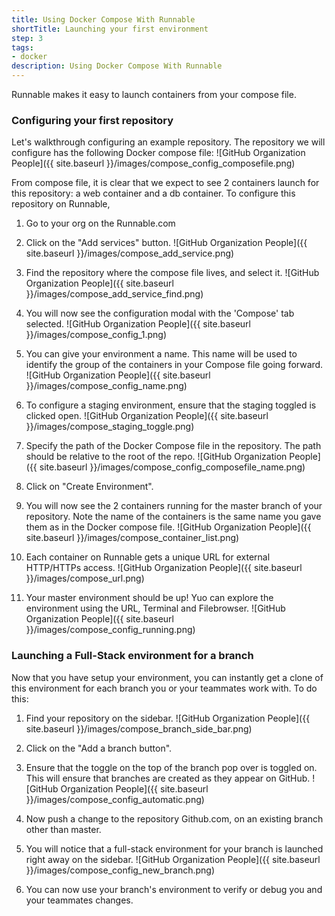 ```yaml
---
title: Using Docker Compose With Runnable
shortTitle: Launching your first environment
step: 3
tags:
- docker
description: Using Docker Compose With Runnable
---
```



Runnable makes it easy to launch containers from your compose file. 

### Configuring your first repository


Let's walkthrough configuring an example repository. The repository we will configure has the following Docker compose file:
  ![GitHub Organization People]({{ site.baseurl }}/images/compose_config_composefile.png)

From compose file, it is clear that we expect to see 2 containers launch for this repository: a web container and a db container. To configure this repository on Runnable,

1. Go to your org on the Runnable.com

2. Click on the "Add services" button.
  ![GitHub Organization People]({{ site.baseurl }}/images/compose_add_service.png)

3. Find the repository where the compose file lives, and select it.
  ![GitHub Organization People]({{ site.baseurl }}/images/compose_add_service_find.png)

4. You will now see the configuration modal with the 'Compose' tab selected.
  ![GitHub Organization People]({{ site.baseurl }}/images/compose_config_1.png)

5. You can give your environment a name. This name will be used to identify the group of the containers in your Compose file going forward.
  ![GitHub Organization People]({{ site.baseurl }}/images/compose_config_name.png)

6. To configure a staging environment, ensure that the staging toggled is clicked open.
  ![GitHub Organization People]({{ site.baseurl }}/images/compose_staging_toggle.png)

7. Specify the path of the Docker Compose file in the repository. The path should be relative to the root of the repo.
  ![GitHub Organization People]({{ site.baseurl }}/images/compose_config_composefile_name.png)


8. Click on "Create Environment".

9. You will now see the 2 containers running for the master branch of your repository. Note the name of the containers is the same name you gave them as in the Docker compose file.
  ![GitHub Organization People]({{ site.baseurl }}/images/compose_container_list.png)

10. Each container on Runnable gets a unique URL for external HTTP/HTTPs access.
  ![GitHub Organization People]({{ site.baseurl }}/images/compose_url.png)

11. Your master environment should be up! Yuo can explore the environment using the URL, Terminal and Filebrowser.
  ![GitHub Organization People]({{ site.baseurl }}/images/compose_config_running.png)

###  Launching a Full-Stack environment for a branch

Now that you have setup your environment, you can instantly get a clone of this environment for each branch you or your teammates work with. To do this:

1. Find your repository on the sidebar.
  ![GitHub Organization People]({{ site.baseurl }}/images/compose_branch_side_bar.png)

2. Click on the "Add a branch button".

3. Ensure that the toggle on the top of the branch pop over is toggled on. This will ensure that branches are created as they appear on GitHub.
  ![GitHub Organization People]({{ site.baseurl }}/images/compose_config_automatic.png)

4. Now push a change to the repository Github.com, on an existing branch other than master.

5. You will notice that a full-stack environment for your branch is launched right away on the sidebar.
  ![GitHub Organization People]({{ site.baseurl }}/images/compose_config_new_branch.png)

6. You can now use your branch's environment to verify or debug you and your teammates changes.
